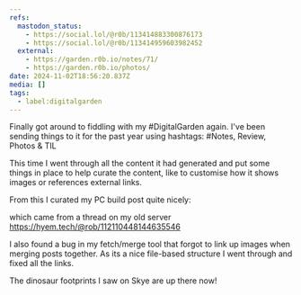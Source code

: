 ```yaml
---
refs:
  mastodon_status:
    - https://social.lol/@r0b/113414883300876173
    - https://social.lol/@r0b/113414959603982452
  external:
    - https://garden.r0b.io/notes/71/
    - https://garden.r0b.io/photos/
date: 2024-11-02T18:56:20.837Z
media: []
tags:
  - label:digitalgarden
---
```


Finally got around to fiddling with my #DigitalGarden again. I've been sending things to it for the past year using hashtags: #Notes, Review, Photos & TIL

This time I went through all the content it had generated and put some things in place to help curate the content, like to customise how it shows images or references external links.

From this I curated my PC build post quite nicely:

which came from a thread on my old server https://hyem.tech/@rob/112110448144635546

I also found a bug in my fetch/merge tool that forgot to link up images when merging posts together. As its a nice file-based structure I went through and fixed all the links.

The dinosaur footprints I saw on Skye are up there now!
